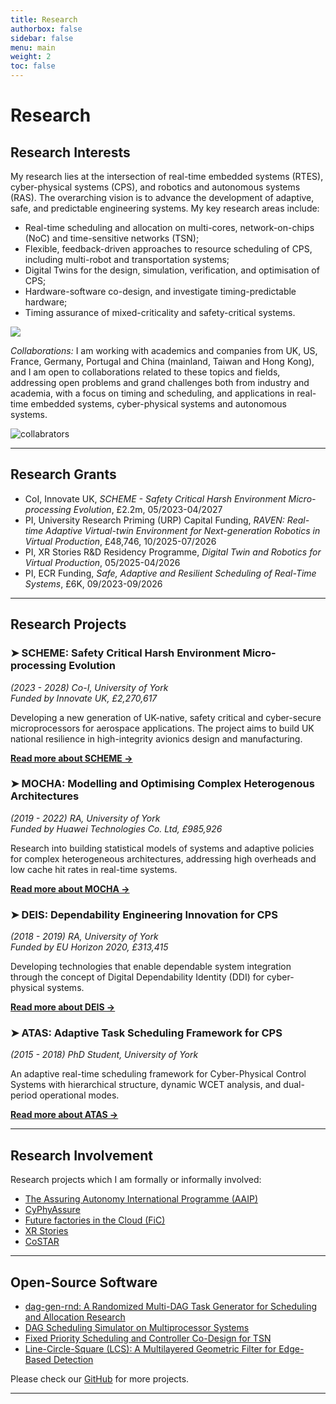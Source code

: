 ```yaml
---
title: Research
authorbox: false
sidebar: false
menu: main
weight: 2
toc: false
---
```


# Research
## Research Interests

My research lies at the intersection of real-time embedded systems (RTES), cyber-physical systems (CPS), and robotics and autonomous systems (RAS). The overarching vision is to advance the development of adaptive, safe, and predictable engineering systems. My key research areas include:

- Real-time scheduling and allocation on multi-cores, network-on-chips (NoC) and time-sensitive networks (TSN);
- Flexible, feedback-driven approaches to resource scheduling of CPS, including multi-robot and transportation systems;
- Digital Twins for the design, simulation, verification, and optimisation of CPS;
- Hardware-software co-design, and investigate timing-predictable hardware;
- Timing assurance of mixed-criticality and safety-critical systems.

![](/img/wordcloud.png)

*Collaborations:* I am working with academics and companies from UK, US, France, Germany, Portugal and China (mainland, Taiwan and Hong Kong), and I am open to collaborations related to these topics and fields, addressing open problems and grand challenges both from industry and academia, with a focus on timing and scheduling, and applications in real-time embedded systems, cyber-physical systems and autonomous systems.

![collabrators](/img/collabrators.png)

---

## Research Grants
- CoI, Innovate UK, *SCHEME - Safety Critical Harsh Environment Micro-processing Evolution*, £2.2m, 05/2023-04/2027
- PI, University Research Priming (URP) Capital Funding, *RAVEN: Real-time Adaptive Virtual-twin Environment for Next-generation Robotics in Virtual Production*, £48,746, 10/2025-07/2026
- PI, XR Stories R&D Residency Programme, *Digital Twin and Robotics for Virtual Production*, 05/2025-04/2026
- PI, ECR Funding, *Safe, Adaptive and Resilient Scheduling of Real-Time Systems*, £6K, 09/2023-09/2026

---

## Research Projects

### ➤ SCHEME: Safety Critical Harsh Environment Micro-processing Evolution
*(2023 - 2028) Co-I, University of York*  
*Funded by Innovate UK, £2,270,617*

Developing a new generation of UK-native, safety critical and cyber-secure microprocessors for aerospace applications. The project aims to build UK national resilience in high-integrity avionics design and manufacturing.

[**Read more about SCHEME →**](/projects/scheme)

### ➤ MOCHA: Modelling and Optimising Complex Heterogenous Architectures
*(2019 - 2022) RA, University of York*  
*Funded by Huawei Technologies Co. Ltd, £985,926*

Research into building statistical models of systems and adaptive policies for complex heterogeneous architectures, addressing high overheads and low cache hit rates in real-time systems.

[**Read more about MOCHA →**](/projects/mocha)

### ➤ DEIS: Dependability Engineering Innovation for CPS
*(2018 - 2019) RA, University of York*  
*Funded by EU Horizon 2020, £313,415*

Developing technologies that enable dependable system integration through the concept of Digital Dependability Identity (DDI) for cyber-physical systems.

[**Read more about DEIS →**](/projects/deis)

### ➤ ATAS: Adaptive Task Scheduling Framework for CPS
*(2015 - 2018) PhD Student, University of York*

An adaptive real-time scheduling framework for Cyber-Physical Control Systems with hierarchical structure, dynamic WCET analysis, and dual-period operational modes.

[**Read more about ATAS →**](/projects/atas)



---

## Research Involvement
Research projects which I am formally or informally involved:
- [The Assuring Autonomy International Programme (AAIP)](https://www.york.ac.uk/assuring-autonomy/)
- [CyPhyAssure](https://www.cs.york.ac.uk/circus/CyPhyAssure/)
- [Future factories in the Cloud (FiC)]((https://research.chalmers.se/en/project/7231))
- [XR Stories](https://xrstories.co.uk/)
- [CoSTAR](https://www.costarnetwork.co.uk/)



---

## Open-Source Software
- [dag-gen-rnd: A Randomized Multi-DAG Task Generator for Scheduling and Allocation Research](https://github.com/automaticdai/dag-gen-rnd)
- [DAG Scheduling Simulator on Multiprocessor Systems](https://github.com/automaticdai/research-dag-scheduling-analysis)
- [Fixed Priority Scheduling and Controller Co-Design for TSN](https://github.com/automaticdai/research-sched-tsn)
- [Line-Circle-Square (LCS): A Multilayered Geometric Filter for Edge-Based Detection](https://github.com/automaticdai/LCS-filter)

Please check our [GitHub](https://www.github.com/automaticdai) for more projects.

---
